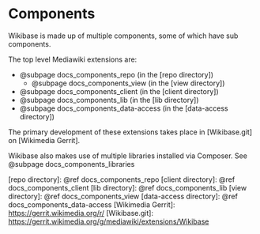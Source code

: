# Components

Wikibase is made up of multiple components, some of which have sub components.

The top level Mediawiki extensions are:

* @subpage docs_components_repo (in the [repo directory])
  * @subpage docs_components_view (in the [view directory])
* @subpage docs_components_client (in the [client directory])
* @subpage docs_components_lib (in the [lib directory])
* @subpage docs_components_data-access (in the [data-access directory])

The primary development of these extensions takes place in [Wikibase.git] on [Wikimedia Gerrit].

Wikibase also makes use of multiple libraries installed via Composer.
See @subpage docs_components_libraries

[repo directory]: @ref docs_components_repo
[client directory]: @ref docs_components_client
[lib directory]: @ref docs_components_lib
[view directory]: @ref docs_components_view
[data-access directory]: @ref docs_components_data-access
[Wikimedia Gerrit]: https://gerrit.wikimedia.org/r/
[Wikibase.git]: https://gerrit.wikimedia.org/g/mediawiki/extensions/Wikibase
